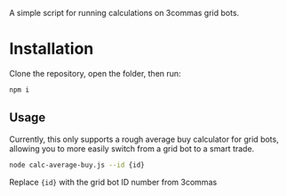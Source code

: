 A simple script for running calculations on 3commas grid bots.

# Installation

Clone the repository, open the folder, then run:

```bash
npm i
```

## Usage

Currently, this only supports a rough average buy calculator for grid bots, allowing you to more easily switch from a grid bot to a smart trade.

```bash
node calc-average-buy.js --id {id}
```

Replace `{id}` with the grid bot ID number from 3commas